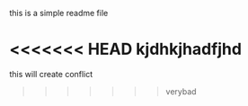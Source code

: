 this is a simple readme file 



<<<<<<< HEAD
kjdhkjhadfjhd
=======
this will create conflict
>>>>>>> verybad

